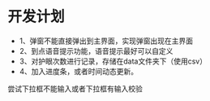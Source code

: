 <h1>开发计划</h1>

<ul>
<li>1、弹窗不能直接弹出到主界面，实现弹窗出现在主界面</li>
<li>2、到点语音提示功能，语音提示最好可以自定义</li>
<li>3、对护眼次数进行记录，存储在data文件夹下（使用csv）</li>
<li>4、加入进度条，或者时间动态更新。</li>
</ul>

尝试下拉框不能输入或者下拉框有输入校验

